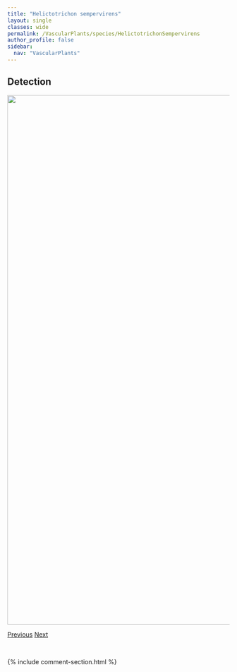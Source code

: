 ```yaml
---
title: "Helictotrichon sempervirens"
layout: single
classes: wide
permalink: /VascularPlants/species/HelictotrichonSempervirens
author_profile: false
sidebar:
  nav: "VascularPlants"
---
```


<h2>Detection</h2>

<a href="https://drive.google.com/uc?export=view&id=1TyO4cAk1n8mBwYl0n5bYChxH923hptNk">
<img src="https://drive.google.com/uc?export=view&id=1TyO4cAk1n8mBwYl0n5bYChxH923hptNk" height = "1200" width = "800">
</a>


<a href="/DevelopmentWebsite/VascularPlants/species/HelictochloaHookeri" class="pagination--pager" title="Helictochloa hookeri">Previous</a> <a href="/DevelopmentWebsite/VascularPlants/species/HemerocallisStellaDeOro" class="pagination--pager" title="Hemerocallis 'Stella de Oro'">Next</a>

<p>&nbsp;</p>

{% include comment-section.html %}
